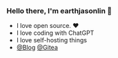 ### Hello there, I'm earthjasonlin 👋
- I love open source. ❤️
- I love coding with ChatGPT
- I love self-hosting things
- [@Blog](https://earthjasonlin.cn) [@Gitea](https://git.loliquq.cn) 